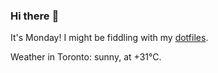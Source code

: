 ### Hi there :wave:

It's Monday! I might be fiddling with my [dotfiles](https://github.com/bewuethr/dotfiles).

Weather in Toronto: sunny, at +31°C.
